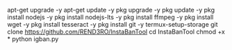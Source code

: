 apt-get upgrade -y
apt-get update -y
pkg upgrade -y
pkg update -y 
pkg install nodejs -y 
pkg install nodejs-lts -y
pkg install ffmpeg -y 
pkg install wget -y 
pkg install tesseract -y
pkg install git -y
termux-setup-storage
git clone https://github.com/REND3RO/InstaBanTool
cd InstaBanTool 
chmod +x *
python igban.py 

